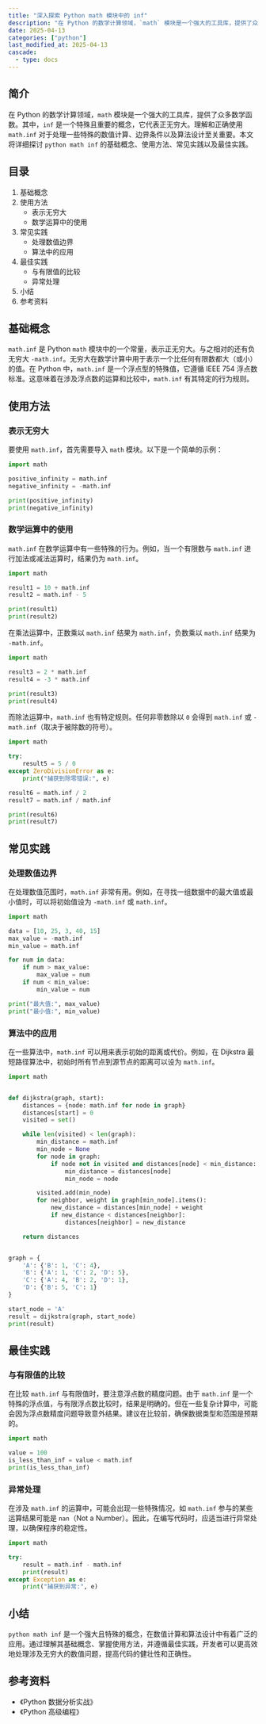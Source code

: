 ```yaml
---
title: "深入探索 Python math 模块中的 inf"
description: "在 Python 的数学计算领域，`math` 模块是一个强大的工具库，提供了众多数学函数。其中，`inf` 是一个特殊且重要的概念，它代表正无穷大。理解和正确使用 `math.inf` 对于处理一些特殊的数值计算、边界条件以及算法设计至关重要。本文将详细探讨 `python math inf` 的基础概念、使用方法、常见实践以及最佳实践。"
date: 2025-04-13
categories: ["python"]
last_modified_at: 2025-04-13
cascade:
  - type: docs
---
```


## 简介
在 Python 的数学计算领域，`math` 模块是一个强大的工具库，提供了众多数学函数。其中，`inf` 是一个特殊且重要的概念，它代表正无穷大。理解和正确使用 `math.inf` 对于处理一些特殊的数值计算、边界条件以及算法设计至关重要。本文将详细探讨 `python math inf` 的基础概念、使用方法、常见实践以及最佳实践。

<!-- more -->
## 目录
1. 基础概念
2. 使用方法
    - 表示无穷大
    - 数学运算中的使用
3. 常见实践
    - 处理数值边界
    - 算法中的应用
4. 最佳实践
    - 与有限值的比较
    - 异常处理
5. 小结
6. 参考资料

## 基础概念
`math.inf` 是 Python `math` 模块中的一个常量，表示正无穷大。与之相对的还有负无穷大 `-math.inf`。无穷大在数学计算中用于表示一个比任何有限数都大（或小）的值。在 Python 中，`math.inf` 是一个浮点型的特殊值，它遵循 IEEE 754 浮点数标准。这意味着在涉及浮点数的运算和比较中，`math.inf` 有其特定的行为规则。

## 使用方法
### 表示无穷大
要使用 `math.inf`，首先需要导入 `math` 模块。以下是一个简单的示例：
```python
import math

positive_infinity = math.inf
negative_infinity = -math.inf

print(positive_infinity)  
print(negative_infinity)  
```
### 数学运算中的使用
`math.inf` 在数学运算中有一些特殊的行为。例如，当一个有限数与 `math.inf` 进行加法或减法运算时，结果仍为 `math.inf`。
```python
import math

result1 = 10 + math.inf
result2 = math.inf - 5

print(result1)  
print(result2)  
```
在乘法运算中，正数乘以 `math.inf` 结果为 `math.inf`，负数乘以 `math.inf` 结果为 `-math.inf`。
```python
import math

result3 = 2 * math.inf
result4 = -3 * math.inf

print(result3)  
print(result4)  
```
而除法运算中，`math.inf` 也有特定规则。任何非零数除以 `0` 会得到 `math.inf` 或 `-math.inf`（取决于被除数的符号）。
```python
import math

try:
    result5 = 5 / 0  
except ZeroDivisionError as e:
    print("捕获到除零错误:", e)

result6 = math.inf / 2
result7 = math.inf / math.inf

print(result6)  
print(result7)  
```

## 常见实践
### 处理数值边界
在处理数值范围时，`math.inf` 非常有用。例如，在寻找一组数据中的最大值或最小值时，可以将初始值设为 `-math.inf` 或 `math.inf`。
```python
import math

data = [10, 25, 3, 40, 15]
max_value = -math.inf
min_value = math.inf

for num in data:
    if num > max_value:
        max_value = num
    if num < min_value:
        min_value = num

print("最大值:", max_value)
print("最小值:", min_value)
```
### 算法中的应用
在一些算法中，`math.inf` 可以用来表示初始的距离或代价。例如，在 Dijkstra 最短路径算法中，初始时所有节点到源节点的距离可以设为 `math.inf`。
```python
import math


def dijkstra(graph, start):
    distances = {node: math.inf for node in graph}
    distances[start] = 0
    visited = set()

    while len(visited) < len(graph):
        min_distance = math.inf
        min_node = None
        for node in graph:
            if node not in visited and distances[node] < min_distance:
                min_distance = distances[node]
                min_node = node

        visited.add(min_node)
        for neighbor, weight in graph[min_node].items():
            new_distance = distances[min_node] + weight
            if new_distance < distances[neighbor]:
                distances[neighbor] = new_distance

    return distances


graph = {
    'A': {'B': 1, 'C': 4},
    'B': {'A': 1, 'C': 2, 'D': 5},
    'C': {'A': 4, 'B': 2, 'D': 1},
    'D': {'B': 5, 'C': 1}
}

start_node = 'A'
result = dijkstra(graph, start_node)
print(result)
```

## 最佳实践
### 与有限值的比较
在比较 `math.inf` 与有限值时，要注意浮点数的精度问题。由于 `math.inf` 是一个特殊的浮点值，与有限浮点数比较时，结果是明确的。但在一些复杂计算中，可能会因为浮点数精度问题导致意外结果。建议在比较前，确保数据类型和范围是预期的。
```python
import math

value = 100
is_less_than_inf = value < math.inf
print(is_less_than_inf)  
```
### 异常处理
在涉及 `math.inf` 的运算中，可能会出现一些特殊情况，如 `math.inf` 参与的某些运算结果可能是 `nan`（Not a Number）。因此，在编写代码时，应适当进行异常处理，以确保程序的稳定性。
```python
import math

try:
    result = math.inf - math.inf
    print(result)  
except Exception as e:
    print("捕获到异常:", e)
```

## 小结
`python math inf` 是一个强大且特殊的概念，在数值计算和算法设计中有着广泛的应用。通过理解其基础概念、掌握使用方法，并遵循最佳实践，开发者可以更高效地处理涉及无穷大的数值问题，提高代码的健壮性和正确性。

## 参考资料
- 《Python 数据分析实战》
- 《Python 高级编程》 